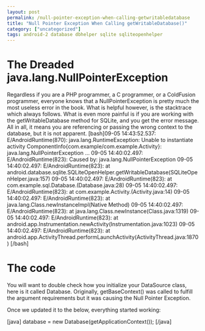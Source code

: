 ```yaml
---
layout: post
permalink: /null-pointer-exception-when-calling-getwritabledatabase
title: "Null Pointer Exception When Calling getWritableDatabase()"
category: ["uncategorized"]
tags: android-2 database dbhelper sqlite sqliteopenhelper
---
```

# The Dreaded java.lang.NullPointerException
Regardless if you are a PHP programmer, a C programmer, or a ColdFusion programmer, everyone knows that a NullPointerException is pretty much the most useless error in the book. What is helpful however, is the stacktrace which always follows. What is even more painful is if you are working with the getWritableDatabase method for SQLite, and you get the error message. All in all, it means you are referencing or passing the wrong context to the database, but it is not apparent. [bash]09-05 14:43:52.537: E/AndroidRuntime(870): java.lang.RuntimeException: Unable to instantiate activity ComponentInfo{com.example/com.example.Activity}: java.lang.NullPointerException ... 09-05 14:40:02.497: E/AndroidRuntime(823): Caused by: java.lang.NullPointerException 09-05 14:40:02.497: E/AndroidRuntime(823): at android.database.sqlite.SQLiteOpenHelper.getWritableDatabase(SQLiteOpenHelper.java:157) 09-05 14:40:02.497: E/AndroidRuntime(823): at com.example.sql.Database.<init>(Database.java:28)
09-05 14:40:02.497: E/AndroidRuntime(823): at com.example.Activity.<init>(Activity.java:14)
09-05 14:40:02.497: E/AndroidRuntime(823): at java.lang.Class.newInstanceImpl(Native Method)
09-05 14:40:02.497: E/AndroidRuntime(823): at java.lang.Class.newInstance(Class.java:1319)
09-05 14:40:02.497: E/AndroidRuntime(823): at android.app.Instrumentation.newActivity(Instrumentation.java:1023)
09-05 14:40:02.497: E/AndroidRuntime(823): at android.app.ActivityThread.performLaunchActivity(ActivityThread.java:1870)
[/bash]

<h1>The code</h1>

You will want to double check how you initialize your DataSource class, here is it called Database. Originally, getBaseContext() was called to fulfill the argument requirements but it was causing the Null Pointer Exception. 

Once we updated it to the below, everything started working:

[java]
database = new Database(getApplicationContext());
[/java]</init></init>